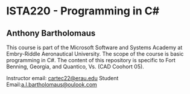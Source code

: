 # ISTA220 - Programming in C#

## Anthony Bartholomaus

This course is part of the Microsoft Software and Systems Academy at Embry-Riddle Aeronautical University. The scope of the course is basic programming in C#. The content of this repository is specific to Fort Benning, Georgia, and Quantico, Vs. (CAD Coohort 05). 

Instructor email: cartec22@erau.edu
Student Email:a.l.bartholomaus@oulook.com